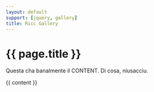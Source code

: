 ```yaml
---
layout: default
support: [jquery, gallery]
title: Ricc Gallery
---
```


<h1 class="gallery-title">{{ page.title }}</h1>

Questa cha banalmente il CONTENT. Di cosa, niusacciu.

{{ content }}